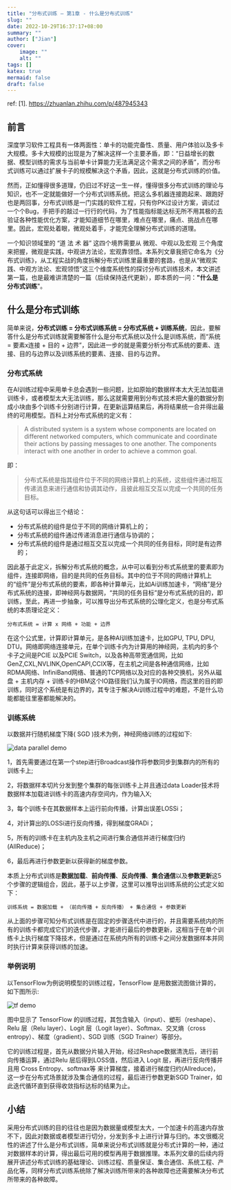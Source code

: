 ```yaml
---
title: "分布式训练 – 第1章 - 什么是分布式训练"
slug: ""
date: 2022-10-29T16:37:17+08:00
summary: ""
author: ["Jian"]
cover:
    image: ""
    alt: ""
tags: []
katex: true
mermaid: false
draft: false
---
```


ref: 
[1]. https://zhuanlan.zhihu.com/p/487945343

## 前言

深度学习软件工程具有一体两面性：单卡的功能完备性、质量、用户体验以及多卡大规模。多卡大规模的出现是为了解决这样一个主要矛盾，即：“日益增长的数据、模型训练的需求与当前单卡计算能力无法满足这个需求之间的矛盾”，而分布式训练可以通过扩展卡子的规模解决这个矛盾，因此，这就是分布式训练的价值。

然而，正如懂得很多道理，仍旧过不好这一生一样，懂得很多分布式训练的理论与知识，也不一定就能做好一个分布式训练系统。把这么多机器连接跑起来、跟跑好也是两回事，分布式训练是一门实践的软件工程，只有你PK过设计方案，调试过一个个Bug，手把手的敲过一行行的代码，为了性能指标能达标无所不用其极的去验证各种性能优化方案，才能知道细节在哪里，难点在哪里，痛点、挑战点在哪里。因此，宏观处着眼，微观处着手，才能完全理解分布式训练的道理。

一个知识领域里的 “道 法 术 器” 这四个境界需要从 微观、中观以及宏观 三个角度来把握，微观是实践，中观讲方法论，宏观靠领悟。本系列文章我把它命名为《分布式训练》，从工程实战的角度拆解分布式训练里最重要的套路，也是从“微观实践、中观方法论、宏观领悟”这三个维度系统性的探讨分布式训练技术，本文讲述第一篇，也是最难讲清楚的一篇（后续保持迭代更新），即本质的一问：**"什么是分布式训练**"。

## 什么是分布式训练

简单来说，**分布式训练 = 分布式训练系统 = 分布式系统 + 训练系统**，因此，要解答什么是分布式训练就需要解答什么是分布式系统以及什么是训练系统，而“系统 = 要素x连接 + 目的 + 边界”，因此进一步的就是需要分析分布式系统的要素、连接、目的与边界以及训练系统的要素、连接、目的与边界。

### 分布式系统

在AI训练过程中采用单卡总会遇到一些问题，比如原始的数据样本太大无法加载进训练卡，或者模型太大无法训练，那么这就需要用到分布式技术把大量的数据分割成小块由多个训练卡分别进行计算，在更新运算结果后，再将结果统一合并得出最终的可用模型。百科上对分布式系统的定义有：

> A distributed system is a system whose components are located on different networked computers, which communicate and coordinate their actions by passing messages to one another. The components interact with one another in order to achieve a common goal.

即：

> 分布式系统是指其组件位于不同的网络计算机上的系统，这些组件通过相互传递消息来进行通信和协调其动作，且彼此相互交互以完成一个共同的任务目标。

从这句话可以得出三个结论：

- 分布式系统的组件是位于不同的网络计算机上的；
- 分布式系统的组件通过传递消息进行通信与协调的；
- 分布式系统的组件是通过相互交互以完成一个共同的任务目标，同时是有边界的；

因此基于此定义，拆解分布式系统的概念，从中可以看到分布式系统里的要素即为组件，连接即网络，目的是共同的任务目标。其中的位于不同的网络计算机上的“组件”是分布式系统的要素，即各种计算单元，比如Ai训练加速卡，“网络”是分布式系统的连接，即神经网与数据网，“共同的任务目标”是分布式系统的目的，即训练，至此，再进一步抽象，可以推导出分布式系统的公理化定义，也是分布式系统的本质理论定义：

```shell
分布式系统 = 计算 x 网络 + 功能 + 边界
```

在这个公式里，计算即计算单元，是各种AI训练加速卡，比如GPU, TPU, DPU, DTU。网络即网络连接单元，在单个训练卡内为计算用的神经网，主机内的多个卡子之间是PCIE 以及PCIE Switch，以及各种高带宽通信网，比如GenZ,CXL,NVLINK,OpenCAPI,CCIX等，在主机之间是各种通信网络，比如RDMA网络、InfiniBand网络、普通的TCP网络以及对应的各种交换机，另外从磁盘 + 主机内存 + 训练卡的HBM这个IO路径我们认为属于IO网络，而这里的目的即训练，同时这个系统是有边界的，其专注于解决Ai训练过程中的难题，不是什么功能都能往里塞都能解决的。


### 训练系统

以数据并行随机梯度下降( SGD )技术为例，神经网络训练的过程如下:

![data parallel demo](https://github.com/jianye0428/hello-hugo/raw/master/img/posts/tech/DistributedTraining/2022-10-29_DistributedTraining_1/2022-10-29_DistributedTraining_1_data_parallel.webp#center)

1，首先需要通过在第一个step进行Broadcast操作将参数同步到集群内的所有的训练卡上;

2，将数据样本切片分发到整个集群的每张训练卡上并且通过data Loader技术将数据样本加载进训练卡的高速内存空间内，作为输入X;

3，每个训练卡在其数据样本上运行前向传播，计算出误差LOSSi；

4，对计算出的LOSSi进行反向传播，得到梯度GRADi；

5，所有的训练卡在主机内及主机之间进行集合通信并进行梯度归约(AllReduce)；

6，最后再进行参数更新以获得新的梯度参数。

本质上分布式训练是**数据加载**、**前向传播**、**反向传播**、**集合通信**以及**参数更新**这5个步骤的逻辑组合，因此，基于以上步骤，这里可以推导出训练系统的公式定义如下：

```shell
训练系统 = 数据加载 + （前向传播 + 反向传播） + 集合通信 + 参数更新
```
从上面的步骤可知分布式训练是在固定的步骤迭代中进行的，并且需要系统内的所有的训练卡都完成它们的迭代步骤，才能进行最后的参数更新，这相当于在单个训练卡上执行梯度下降技术，但是通过在系统内所有的训练卡之间分发数据样本并同时执行计算来获得训练的加速。

### 举例说明

以TensorFlow为例说明模型的训练过程，TensorFlow 是用数据流图做计算的，如下图所示:

![tf demo](https://github.com/jianye0428/hello-hugo/raw/master/img/posts/tech/DistributedTraining/2022-10-29_DistributedTraining_1/2022-10-29_DistributedTraining_1_tf_demo.gif#center)

图中显示了 TensorFlow 的训练过程，其包含输入（input）、塑形（reshape）、Relu 层（Relu layer）、Logit 层（Logit layer）、Softmax、交叉熵（cross entropy）、梯度（gradient）、SGD 训练（SGD Trainer）等部分。

它的训练过程是，首先从数据分片输入开始，经过Reshape数据清洗后，进行前向传播运算，通过Relu 层后得到LOSS值，然后进入 Logit 层，再进行反向传播并且用 Cross Entropy、softmax等 来计算梯度，接着进行梯度归约(Allreduce)，这一步在分布式场景就涉及集合通信的过程，最后进行参数更新SGD Trainer，如此迭代循环直到获得收敛指标达标的结果为止。

## 小结

采用分布式训练的目的往往也是因为数据量或模型太大，一个加速卡的高速内存放不下，因此对数据或者模型进行切分，分发到多卡上进行计算与归约。本文很概况性的讲述了什么是分布式训练，简单来说分布式训练就是分布式计算的一种，通过对数据样本的计算，得出最后可用的模型再用于数据推理。本系列文章的后续内将展开讲述分布式训练的基础理论、训练过程、质量保证、集合通信、系统工程、产品化等，同样分布式训练系统除了解决训练所带来的各种故障也还需要解决分布式所带来的各种故障。
